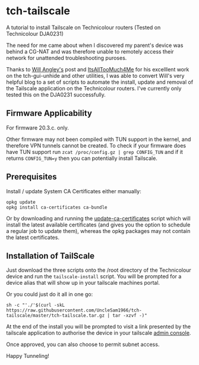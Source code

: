 # tch-tailscale
A tutorial to install Tailscale on Technicolour routers (Tested on Technicolour DJA0231)

The need for me came about when I discovered my parent's device was behind a CG-NAT and was therefore unable to remotely access their network for unattended troubleshooting puroses.

Thanks to [Will Angley's](https://willangley.org/how-i-set-up-tailscale-on-my-wifi-router/) post and [ItsAllTooMuch4Me](https://github.com/seud0nym/tch-gui-unhide) for his excelllent work on the tch-gui-unhide and other utilities, I was able to convert Will's very helpful blog to a set of scripts to automate the install, update and removal of the Tailscale application on the Technicolour routers. I've currently only tested this on the DJA0231 successfully.

## Firmware Applicability

For firmware 20.3.c. only.

Other firmware may not been compiled with TUN support in the kernel, and therefore VPN tunnels cannot be created. To check if your firmware does have TUN support run ```zcat /proc/config.gz | grep CONFIG_TUN``` and if it returns ```CONFIG_TUN=y``` then you can potentially install Tailscale.

## Prerequisites

Install / update System CA Certificates either manually:

    opkg update
    opkg install ca-certificates ca-bundle

Or by downloading and running the [update-ca-certificates](https://github.com/seud0nym/tch-gui-unhide/tree/master/utilities#update-ca-certificates) script which will install the latest available certificates (and gives you the option to schedule a regular job to update them), whereas the opkg packages may not contain the latest certificates.

## Installation of TailScale

Just download the three scripts onto the /root directory of the Technicolour device and run the ```tailscale-install``` script. You will be prompted for a device alias that will show up in your tailscale machines portal.

Or you could just do it all in one go:

    sh -c "'./'$(curl -skL https://raw.githubusercontent.com/UncleSam1966/tch-tailscale/master/tch-tailscale.tar.gz | tar -xzvf -)"

At the end of the install you will be prompted to visit a link presented by the tailscale application to authorise the device in your tailscale [admin console](https://login.tailscale.com/admin/machines).

Once approved, you can also choose to permit subnet access.

Happy Tunneling!
